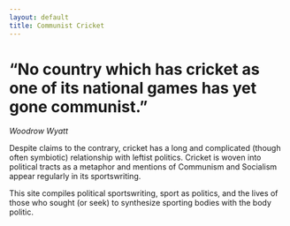 ```yaml
---
layout: default
title: Communist Cricket
---
```


# &ldquo;No country which has cricket as one of its national games has yet gone communist.&rdquo;
<cite>Woodrow Wyatt</cite>

Despite claims to the contrary, cricket has a long and complicated (though often symbiotic) relationship with leftist politics. Cricket is woven into political tracts as a metaphor and mentions of Communism and Socialism appear regularly in its sportswriting.

This site compiles political sportswriting, sport as politics, and the lives of those who sought (or seek) to synthesize sporting bodies with the body politic.
